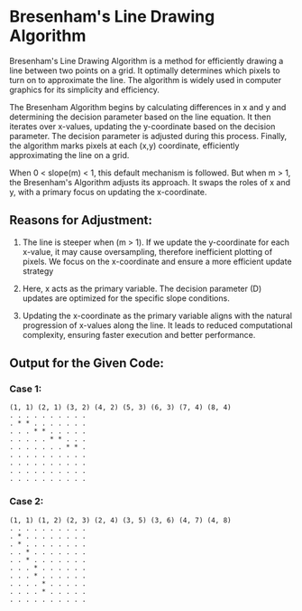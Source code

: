 # Bresenham's Line Drawing Algorithm 

Bresenham's Line Drawing Algorithm is a method for efficiently drawing a line between two points on a grid. It optimally determines which pixels to turn on to approximate the line. The algorithm is widely used in computer graphics for its simplicity and efficiency.

The Bresenham Algorithm begins by calculating differences in x and y and determining the decision parameter based on the line equation. It then iterates over x-values, updating the y-coordinate based on the decision parameter. The decision parameter is adjusted during this process. Finally, the algorithm marks pixels at each (x,y) coordinate, efficiently approximating the line on a grid.

When 0 < slope(m) < 1, this default mechanism is followed. But when m > 1, the Bresenham's Algorithm adjusts its approach. It swaps the roles of x and y, with a primary focus on updating the x-coordinate.

## Reasons for Adjustment:

1. The line is steeper when (m > 1). If we update the y-coordinate for each x-value, it may cause oversampling, therefore inefficient plotting of pixels. We focus on the x-coordinate and ensure a more efficient update strategy

2. Here, x acts as the primary variable. The decision parameter (D) updates are optimized for the specific slope conditions.

3. Updating the x-coordinate as the primary variable aligns with the natural progression of x-values along the line. It leads to reduced computational complexity, ensuring faster execution and better performance.

## Output for the Given Code:

### Case 1:
```
(1, 1) (2, 1) (3, 2) (4, 2) (5, 3) (6, 3) (7, 4) (8, 4) 
. . . . . . . . . . 
. * * . . . . . . . 
. . . * * . . . . . 
. . . . . * * . . . 
. . . . . . . * * . 
. . . . . . . . . . 
. . . . . . . . . . 
. . . . . . . . . . 
. . . . . . . . . .
```

### Case 2:
```
(1, 1) (1, 2) (2, 3) (2, 4) (3, 5) (3, 6) (4, 7) (4, 8)
. . . . . . . . . .
. * . . . . . . . .
. * . . . . . . . .
. . * . . . . . . .
. . * . . . . . . .
. . . * . . . . . .
. . . * . . . . . .
. . . . * . . . . .
. . . . * . . . . .
. . . . . . . . . .
```
